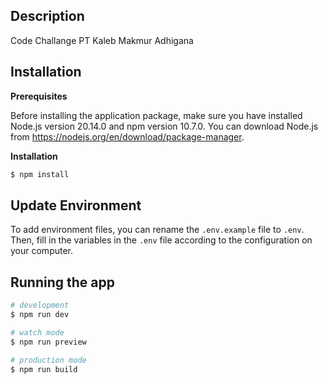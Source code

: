 ## Description

Code Challange PT Kaleb Makmur Adhigana

## Installation

**Prerequisites**

Before installing the application package, make sure you have installed Node.js version 20.14.0 and npm version 10.7.0. You can download Node.js from https://nodejs.org/en/download/package-manager.

**Installation**

```bash
$ npm install
```

## Update Environment

To add environment files, you can rename the ```.env.example``` file to ```.env```. Then, fill in the variables in the ```.env``` file according to the configuration on your computer.

## Running the app

```bash
# development
$ npm run dev

# watch mode
$ npm run preview

# production mode
$ npm run build
```